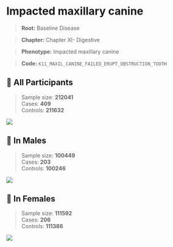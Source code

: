 # Impacted maxillary canine

> **Root:** Baseline Disease  

> **Chapter:** Chapter XI- Digestive  

> **Phenotype:** Impacted maxillary canine  

> **Code:** `K11_MAXIL_CANINE_FAILED_ERUPT_OBSTRUCTION_TOOTH`

## 🧪 All Participants  
> Sample size: **212041**  
> Cases: **409**  
> Controls: **211632**
<img src="/Disease/Figures/ALL/Incidence/K11_MAXIL_CANINE_FAILED_ERUPT_OBSTRUCTION_TOOTH.png"/>
<CsvTable src="/Disease_Data/ALL/Incidence/COX_K11_MAXIL_CANINE_FAILED_ERUPT_OBSTRUCTION_TOOTH.csv" label="🔍 View full results" />

## 👨 In Males  
> Sample size: **100449**  
> Cases: **203**  
> Controls: **100246**
<img src="/Disease/Figures/Male/Incidence/K11_MAXIL_CANINE_FAILED_ERUPT_OBSTRUCTION_TOOTH.png"/>
<CsvTable src="/Disease_Data/Male/Incidence/COX_K11_MAXIL_CANINE_FAILED_ERUPT_OBSTRUCTION_TOOTH.csv" label="🔍 View full results" />

## 👩 In Females  
> Sample size: **111592**  
> Cases: **206**  
> Controls: **111386**
<img src="/Disease/Figures/Female/Incidence/K11_MAXIL_CANINE_FAILED_ERUPT_OBSTRUCTION_TOOTH.png"/>
<CsvTable src="/Disease_Data/Female/Incidence/COX_K11_MAXIL_CANINE_FAILED_ERUPT_OBSTRUCTION_TOOTH.csv" label="🔍 View full results" />
